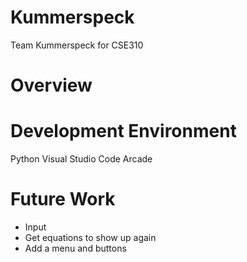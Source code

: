 # Kummerspeck
Team Kummerspeck for CSE310

# Overview


# Development Environment

Python
Visual Studio Code
Arcade


# Future Work

* Input
* Get equations to show up again
* Add a menu and buttons
